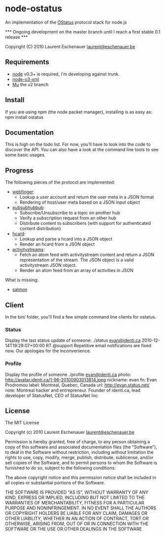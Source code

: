 node-ostatus
============

An implementation of the [OStatus](http://ostatus.org) protocol stack for node.js

*** Ongoing development on the master branch until I reach a first stable 0.1 release ***

Copyright (C) 2010 Laurent Eschenauer <laurent@eschenauer.be>

Requirements
------------

- [node](http://nodejs.org/) v0.3+ is required, I'm developing against trunk.
- [node-o3-xml](https://github.com/ajaxorg/node-o3-xml/)
- [Mu](https://github.com/raycmorgan/Mu/tree/v2) the v2 branch

Install
-------

If you are using npm (the node packet manager), installing is as easy as:
    npm install ostatus

Documentation
-------------

This is high on the todo list. For now, you'll have to look into the code to discover the API. You can also have a look at the command line tools to see some basic usages.

Progress
--------

The following pieces of the protocol are implemented:

-  [webfinger](http://code.google.com/p/webfinger/): 
   * Lookup a user account and return the user meta in a JSON format
   * Rendering of host/user meta based on a JSON input object
-  [pubsubhubbub](http://code.google.com/p/pubsubhubbub/): 
   * Subscribe/Unsubscribe to a topic on another hub
   * Verify a subscription request from an other hub
   * Distribute content to subscribers (with support for authenticated content distribution)
-  [hcard](http://microformats.org/wiki/hcard):
   * Lookup and parse a hcard into a JSON object
   * Render an hcard from a JSON object
-  [activitystreams](http://activitystrea.ms/):
   * Fetch an atom feed with activitystream content and return a JSON representation of the stream. The JSON object is a valid activitystream JSON object.
   * Render an atom feed from an array of activities in JSON

What is missing:

-  [salmon](http://www.salmon-protocol.org/)

Client
------

In the bin/ folder, you'll find a few simple command line clients for ostatus.

### Status
Display the last status update of someone:
	./status evan@identi.ca
	2010-12-14T19:29:07+00:00
	RT @support Repetitive email notifications are fixed now. Our apologies for the inconvenience.     

### Profile
Display the profile of someone
	./profile evan@identi.ca
	photo: http://avatar.identi.ca/1-96-20100903013814.jpeg
	nickname: evan
	fn: Evan Prodromou
	label: Montreal, Quebec, Canada
	url: http://evan.status.net/
	note: Montreal hacker and entrepreneur. Founder of identi.ca, lead developer of StatusNet, CEO of StatusNet Inc.

License
-------

The MIT License

Copyright (c) 2010 Laurent Eschenauer <laurent@eschenauer.be>

Permission is hereby granted, free of charge, to any person obtaining a copy
of this software and associated documentation files (the "Software"), to deal
in the Software without restriction, including without limitation the rights
to use, copy, modify, merge, publish, distribute, sublicense, and/or sell
copies of the Software, and to permit persons to whom the Software is
furnished to do so, subject to the following conditions:

The above copyright notice and this permission notice shall be included in
all copies or substantial portions of the Software.

THE SOFTWARE IS PROVIDED "AS IS", WITHOUT WARRANTY OF ANY KIND, EXPRESS OR
IMPLIED, INCLUDING BUT NOT LIMITED TO THE WARRANTIES OF MERCHANTABILITY,
FITNESS FOR A PARTICULAR PURPOSE AND NONINFRINGEMENT. IN NO EVENT SHALL THE
AUTHORS OR COPYRIGHT HOLDERS BE LIABLE FOR ANY CLAIM, DAMAGES OR OTHER
LIABILITY, WHETHER IN AN ACTION OF CONTRACT, TORT OR OTHERWISE, ARISING FROM,
OUT OF OR IN CONNECTION WITH THE SOFTWARE OR THE USE OR OTHER DEALINGS IN
THE SOFTWARE.
